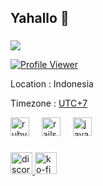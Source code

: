 <h2 align="left">Yahallo 👋</h2>

###

<a href="https://github.com/whdzera">
  <img align="center" src="https://github-readme-stats.vercel.app/api/top-langs/?username=whdzera&hide=css,html,scss,shell,dockerfile&title_color=a7cbd5&icon_color=a7cbd5&text_color=ffffff&bg_color=2d3748&count_private=true" />
</a>
<br>

[![Profile Viewer](https://komarev.com/ghpvc/?username=whdzera&style=for-the-badge&color=red)]()

Location : Indonesia

Timezone : [UTC+7](https://www.timeanddate.com/worldclock/timezone/utc-7)



<div align="left">
  <img src="https://cdn.jsdelivr.net/gh/devicons/devicon/icons/ruby/ruby-original.svg" height="30" alt="ruby logo"  />
  <img width="12" />
  <img src="https://cdn.jsdelivr.net/gh/devicons/devicon/icons/rails/rails-original-wordmark.svg" height="30" alt="rails logo"  />
  <img width="12" />
  <img src="https://cdn.jsdelivr.net/gh/devicons/devicon/icons/javascript/javascript-original.svg" height="30" alt="javascript logo"  />
  <img width="12" />
</div>

###

<div align="left">
  <a href="https://discord.com/users/whdzera" target="_blank">
    <img src="https://img.shields.io/static/v1?message=Discord&logo=discord&label=&color=7289DA&logoColor=white&labelColor=&style=for-the-badge" height="35" alt="discord logo"  />
  </a>
  <a href="https://ko-fi.com/whdzera" target="_blank">
    <img src="https://img.shields.io/static/v1?message=Ko-fi&logo=ko-fi&label=&color=F16061&logoColor=white&labelColor=&style=for-the-badge" height="35" alt="ko-fi logo"  />
  </a>
</div>

###

